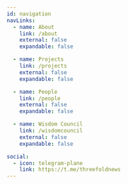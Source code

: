 ```yaml
---
id: navigation
navLinks:
  - name: About
    link: /about
    external: false
    expandable: false

  - name: Projects
    link: /projects
    external: false
    expandable: false

  - name: People
    link: /people
    external: false
    expandable: false

  - name: Wisdom Council
    link: /wisdomcouncil
    external: false
    expandable: false

social:
  - icon: telegram-plane
    link: https://t.me/threefoldnews
---
```



